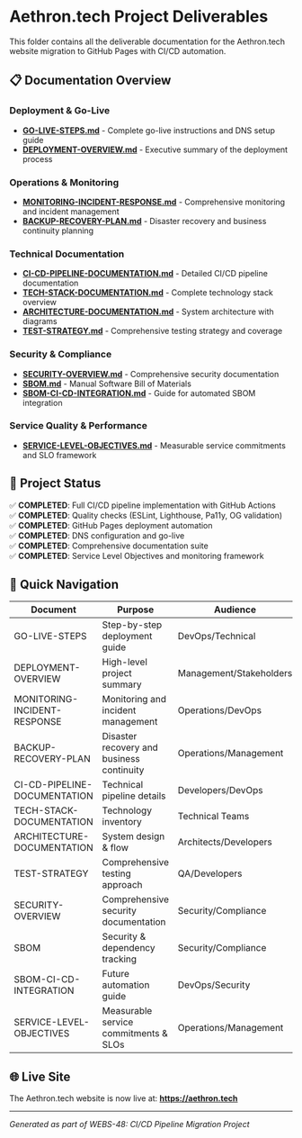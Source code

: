 # Aethron.tech Project Deliverables

This folder contains all the deliverable documentation for the Aethron.tech website migration to GitHub Pages with CI/CD automation.

## 📋 Documentation Overview

### Deployment & Go-Live
- **[GO-LIVE-STEPS.md](./GO-LIVE-STEPS.md)** - Complete go-live instructions and DNS setup guide
- **[DEPLOYMENT-OVERVIEW.md](./DEPLOYMENT-OVERVIEW.md)** - Executive summary of the deployment process

### Operations & Monitoring
- **[MONITORING-INCIDENT-RESPONSE.md](./MONITORING-INCIDENT-RESPONSE.md)** - Comprehensive monitoring and incident management
- **[BACKUP-RECOVERY-PLAN.md](./BACKUP-RECOVERY-PLAN.md)** - Disaster recovery and business continuity planning

### Technical Documentation
- **[CI-CD-PIPELINE-DOCUMENTATION.md](./CI-CD-PIPELINE-DOCUMENTATION.md)** - Detailed CI/CD pipeline documentation
- **[TECH-STACK-DOCUMENTATION.md](./TECH-STACK-DOCUMENTATION.md)** - Complete technology stack overview
- **[ARCHITECTURE-DOCUMENTATION.md](./ARCHITECTURE-DOCUMENTATION.md)** - System architecture with diagrams
- **[TEST-STRATEGY.md](./TEST-STRATEGY.md)** - Comprehensive testing strategy and coverage

### Security & Compliance
- **[SECURITY-OVERVIEW.md](./SECURITY-OVERVIEW.md)** - Comprehensive security documentation
- **[SBOM.md](./SBOM.md)** - Manual Software Bill of Materials
- **[SBOM-CI-CD-INTEGRATION.md](./SBOM-CI-CD-INTEGRATION.md)** - Guide for automated SBOM integration

### Service Quality & Performance
- **[SERVICE-LEVEL-OBJECTIVES.md](./SERVICE-LEVEL-OBJECTIVES.md)** - Measurable service commitments and SLO framework

## 🚀 Project Status

✅ **COMPLETED**: Full CI/CD pipeline implementation with GitHub Actions  
✅ **COMPLETED**: Quality checks (ESLint, Lighthouse, Pa11y, OG validation)  
✅ **COMPLETED**: GitHub Pages deployment automation  
✅ **COMPLETED**: DNS configuration and go-live  
✅ **COMPLETED**: Comprehensive documentation suite  
✅ **COMPLETED**: Service Level Objectives and monitoring framework  

## 📁 Quick Navigation

| Document | Purpose | Audience |
|----------|---------|----------|
| GO-LIVE-STEPS | Step-by-step deployment guide | DevOps/Technical |
| DEPLOYMENT-OVERVIEW | High-level project summary | Management/Stakeholders |
| MONITORING-INCIDENT-RESPONSE | Monitoring and incident management | Operations/DevOps |
| BACKUP-RECOVERY-PLAN | Disaster recovery and business continuity | Operations/Management |
| CI-CD-PIPELINE-DOCUMENTATION | Technical pipeline details | Developers/DevOps |
| TECH-STACK-DOCUMENTATION | Technology inventory | Technical Teams |
| ARCHITECTURE-DOCUMENTATION | System design & flow | Architects/Developers |
| TEST-STRATEGY | Comprehensive testing approach | QA/Developers |
| SECURITY-OVERVIEW | Comprehensive security documentation | Security/Compliance |
| SBOM | Security & dependency tracking | Security/Compliance |
| SBOM-CI-CD-INTEGRATION | Future automation guide | DevOps/Security |
| SERVICE-LEVEL-OBJECTIVES | Measurable service commitments & SLOs | Operations/Management |

## 🌐 Live Site

The Aethron.tech website is now live at: **https://aethron.tech**

---
*Generated as part of WEBS-48: CI/CD Pipeline Migration Project*
